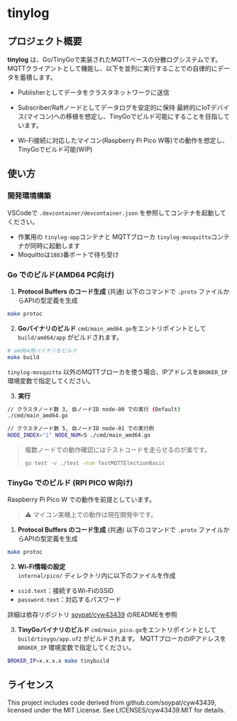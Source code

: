 # tinylog

## プロジェクト概要

**tinylog** は、Go/TinyGoで実装されたMQTTベースの分散ログシステムです。  
MQTTクライアントとして機能し、以下を並列に実行することでの自律的にデータを蓄積します。
- Publisherとしてデータをクラスタネットワークに送信
- Subscriber/Raftノードとしてデータログを安定的に保持
最終的にIoTデバイス(マイコン)への移植を想定し、TinyGoでビルド可能にすることを目指しています。

- Wi-Fi接続に対応したマイコン(Raspberry Pi Pico W等)での動作を想定し、TinyGoでビルド可能(WIP)


## 使い方

### 開発環境構築
VSCodeで `.devcontainer/devcontainer.json` を参照してコンテナを起動してください。
- 作業用の `tinylog-app`コンテナと MQTTブローカ `tinylog-mosquitto`コンテナが同時に起動します
- Moquittoは`1883`番ポートで待ち受け

### Go でのビルド(AMD64 PC向け)
1. **Protocol Buffers のコード生成** (共通) 
以下のコマンドで `.proto` ファイルからAPIの型定義を生成
```bash
make protoc
```

2. **Goバイナリのビルド**
`cmd/main_amd64.go`をエントリポイントとして `build/amd64/app` がビルドされます。
```bash
# amd64用バイナリをビルド
make build
```
`tinylog-mosquitto` 以外のMQTTブローカを使う場合、IPアドレスを`BROKER_IP` 環境変数で指定してください。

3. **実行**
```bash
// クラスタノード数 3, 自ノードID node-00 での実行 (Default)
./cmd/main_amd64.go

// クラスタノード数 5, 自ノードID node-01 での実行例
NODE_INDEX="1" NODE_NUM=5 ./cmd/main_amd64.go
```
> 複数ノードでの動作確認にはテストコードを走らせるのが楽です。
> ```bash
> go test -v ./test -run TestMQTTElectionBasic
> ```

### TinyGo でのビルド (RPI PICO W向け)
Raspberry Pi Pico W での動作を前提としています。
> ⚠️ マイコン実機上での動作は現在開発中です。
1. **Protocol Buffers のコード生成** (共通) 
以下のコマンドで `.proto` ファイルからAPIの型定義を生成
```bash
make protoc
```
2. **Wi-Fi情報の設定**  
`internal/pico/` ディレクトリ内に以下のファイルを作成
- `ssid.text`：接続するWi-FiのSSID
- `password.text`：対応するパスワード

詳細は依存リポジトリ [soypat/cyw43439](https://github.com/soypat/cyw43439) のREADMEを参照

3. **TinyGoバイナリのビルド**
`cmd/main_pico.go`をエントリポイントとして `build/tinygo/app.uf2` がビルドされます。
MQTTブローカのIPアドレスを `BROKER_IP` 環境変数で指定してください。
```bash
BROKER_IP=x.x.x.x make tinybuild
```


## ライセンス
This project includes code derived from github.com/soypat/cyw43439, licensed under the MIT License.
See LICENSES/cyw43439.MIT for details.
